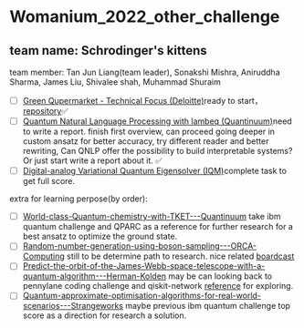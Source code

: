 # Womanium_2022_other_challenge

## team name: Schrodinger's kittens 
team member: Tan Jun Liang(team leader), Sonakshi Mishra, Aniruddha Sharma,  James Liu, Shivalee shah, Muhammad Shuraim
- [ ] [Green Qupermarket - Technical Focus (Deloitte)](https://github.com/womanium-quantum/Green-Qupermarket-Technical-Focus---Deloitte)ready to start，[repository](https://github.com/poig/womanium-Green-Qupermarket---Technical-Focus-Deloitte-)✅
- [ ] [Quantum Natural Language Processing with lambeq (Quantinuum)](https://github.com/womanium-quantum/Quantum-Natural-Language-Processing-with-lambeq---Quantinuum)need to write a report. finish first overview, can proceed going deeper in custom ansatz for better accuracy, try different reader and better rewriting, Can QNLP offer the possibility to build interpretable systems? Or just start write a report about it. ✅
- [ ] [Digital-analog Variational Quantum Eigensolver (IQM)](https://github.com/iqm-finland/iqm-academy-womanium-hackathon-DAQC-VQE)complete task to get full score.

extra for learning perpose(by order):
- [ ] [World-class-Quantum-chemistry-with-TKET---Quantinuum](https://github.com/womanium-quantum/World-class-Quantum-chemistry-with-TKET---Quantinuum) take ibm quantum challenge and QPARC as a reference for further research for a best ansatz to optimize the ground state.
- [ ] [Random-number-generation-using-boson-sampling---ORCA-Computing](https://github.com/womanium-quantum/Random-number-generation-using-boson-sampling---ORCA-Computing) still to be determine path to research. nice related [boardcast](https://sectigo.com/resource-library/root-causes-1-57-quantum-random-number-generation)
- [ ] [Predict-the-orbit-of-the-James-Webb-space-telescope-with-a-quantum-algorithm---Herman-Kolden](https://github.com/womanium-quantum/Predict-the-orbit-of-the-James-Webb-space-telescope-with-a-quantum-algorithm---Herman-Kolden)  may be can looking back to pennylane coding challenge and qiskit-network [reference](https://github.com/mgg39/qiskit-networks/discussions/14) for exploring.
- [ ] [Quantum-approximate-optimisation-algorithms-for-real-world-scenarios---Strangeworks](https://github.com/womanium-quantum/Quantum-approximate-optimisation-algorithms-for-real-world-scenarios---Strangeworks/blob/main/Intro.ipynb) maybe previous ibm quantum challenge top score as a direction for research a solution.
